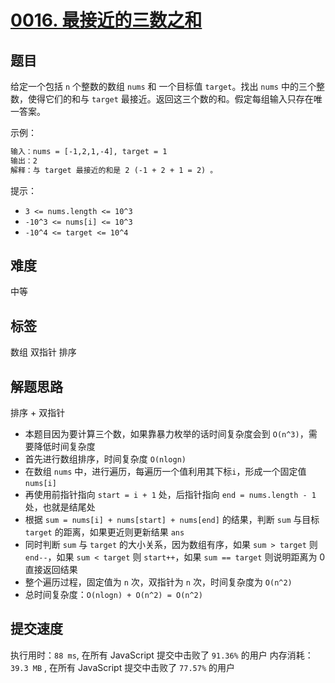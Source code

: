 # [0016. 最接近的三数之和](https://leetcode-cn.com/problems/3sum-closest/)

## 题目

给定一个包括 `n` 个整数的数组 `nums` 和 一个目标值 `target`。找出 `nums` 中的三个整数，使得它们的和与 `target` 最接近。返回这三个数的和。假定每组输入只存在唯一答案。

示例：

```txt
输入：nums = [-1,2,1,-4], target = 1
输出：2
解释：与 target 最接近的和是 2 (-1 + 2 + 1 = 2) 。
```

提示：

- `3 <= nums.length <= 10^3`
- `-10^3 <= nums[i] <= 10^3`
- `-10^4 <= target <= 10^4`

## 难度

中等

## 标签

数组 双指针 排序

## 解题思路

排序 + 双指针

- 本题目因为要计算三个数，如果靠暴力枚举的话时间复杂度会到 `O(n^3)`，需要降低时间复杂度
- 首先进行数组排序，时间复杂度 `O(nlogn)`
- 在数组 `nums` 中，进行遍历，每遍历一个值利用其下标`i`，形成一个固定值 `nums[i]`
- 再使用前指针指向 `start = i + 1` 处，后指针指向 `end = nums.length - 1` 处，也就是结尾处
- 根据 `sum = nums[i] + nums[start] + nums[end]` 的结果，判断 `sum` 与目标 `target` 的距离，如果更近则更新结果 `ans`
- 同时判断 `sum` 与 `target` 的大小关系，因为数组有序，如果 `sum > target` 则 `end--`，如果 `sum < target` 则 `start++`，如果 `sum == target` 则说明距离为 0 直接返回结果
- 整个遍历过程，固定值为 `n` 次，双指针为 `n` 次，时间复杂度为 `O(n^2)`
- 总时间复杂度：`O(nlogn) + O(n^2) = O(n^2)`

## 提交速度

执行用时：`88 ms`, 在所有 JavaScript 提交中击败了 `91.36%` 的用户
内存消耗：`39.3 MB` , 在所有 JavaScript 提交中击败了 `77.57%` 的用户
